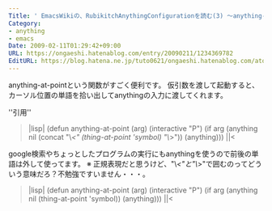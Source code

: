 ```yaml
---
Title: ' EmacsWikiの、RubikitchAnythingConfigurationを読む(3) 〜anything-at-point〜'
Category:
- anything
- emacs
Date: 2009-02-11T01:29:42+09:00
URL: https://ongaeshi.hatenablog.com/entry/20090211/1234369782
EditURL: https://blog.hatena.ne.jp/tuto0621/ongaeshi.hatenablog.com/atom/entry/6435922169449193079
---
```


anything-at-pointという関数がすごく便利です。
仮引数を渡して起動すると、カーソル位置の単語を拾い出してanythingの入力に渡してくれます。

''引用''
>|lisp|
(defun anything-at-point (arg)
  (interactive "P")
  (if arg
      (anything nil (concat "\\_<" (thing-at-point 'symbol) "\\_>"))
    (anything)))
||<

google検索やちょっとしたプログラムの実行にもanythingを使うので前後の単語は外して使ってます。
※ 正規表現だと思うけど、"\\_<"と"\\_>"で囲むのってどういう意味だろ？不勉強ですいません・・・。

>|lisp|
(defun anything-at-point (arg)
  (interactive "P")
  (if arg
      (anything nil (thing-at-point 'symbol))
    (anything)))
||<
